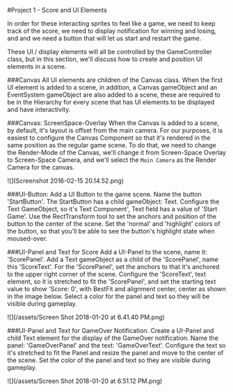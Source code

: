 #Project 1 - Score and UI Elements 

In order for these interacting sprites to feel like a game, we need to keep track of the score, we need to display notification for winning and losing, and and we need a button that will let us start and restart the game.  

These UI / display elements will all be controlled by the GameController class, but in this section, we'll discuss how to create and position UI elements in a scene.

###Canvas
All UI elements are children of the Canvas class.  When the first UI element is added to a scene, in addition, a Canvas gameObject and an EventSystem gameObject are also added to a scene, these are required to be in the Hierarchy for every scene that has UI elements to be displayed and have interactivity.  

###Canvas: ScreenSpace-Overlay
When the Canvas is added to a scene, by default, it's layout is offset from the main camera.  For our purposes, it is easiest to configure the Canvas Component so that it's rendered in the same position as the regular game scene.  To do that, we need to change the Render-Mode of the Canvas, we'll change it from Screen-Space Overlay to Screen-Space Camera, and we'll select the `Main Camera` as the Render Camera for the canvas.    

![](Screenshot 2016-02-15 20.14.52.png)

###UI-Button:
Add a UI Button to the game scene.  Name the button 'StartButton'.  The StartButton has a child gameObject: Text. Configure the Text GameObject, so it's Text Component', Text field has a value of 'Start Game'.  Use the RectTransform tool to set the anchors and position of the button to the center of the scene.  Set the 'normal' and 'highlight' colors of the button, so that you'll be able to see the button's highlight state when moused-over. 

###UI-Panel and Text for Score
Add a UI-Panel to the scene, name it: 'ScorePanel'.  Add a Text gameObject as a child of the 'ScorePanel', name this 'ScoreText'.  For the 'ScorePanel', set the anchors to that it's anchored to the upper right corner of the scene.  Configure the 'ScoreText', text element, so it is stretched to fit the 'ScorePanel', and set the starting text value to show 'Score: 0', with BestFit and alignment center, center as shown in the image below. Select a color for the panel and text so they will be visible during gameplay.

![](/assets/Screen Shot 2018-01-20 at 6.41.40 PM.png)

###UI-Panel and Text for GameOver Notification.
Create a UI-Panel and child Text element for the display of the GameOver notification.  Name the panel:  'GameOverPanel' and the text: 'GameOverText'.  Configure the text so it's stretched to fit the Panel and resize the panel and move to the center of the scene.  Set the color of the panel and text so they are visible during gameplay.  

![](/assets/Screen Shot 2018-01-20 at 6.51.12 PM.png)


